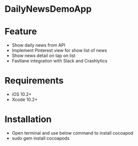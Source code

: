 # DailyNewsDemoApp

# Feature
- Show daily news from API
- Implement Pinterest view for show list of news
- Show news detail on tap on list
- Fastlane integration with Slack and Crashlytics

# Requirements
- iOS 10.2+
- Xcode 10.2+

# Installation
- Open terminal and use below command to install cocoapod
- sudo gem install cocoapods
